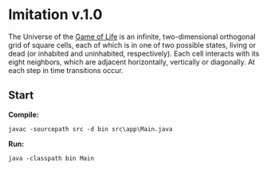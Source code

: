 # Imitation v.1.0
The Universe of the [Game of Life](https://en.wikipedia.org/wiki/Conway%27s_Game_of_Life) is an infinite, two-dimensional orthogonal grid of square cells, each of which is in one of two possible states, living or dead (or inhabited and uninhabited, respectively). Each cell interacts with its eight neighbors, which are adjacent horizontally, vertically or diagonally. At each step in time transitions occur.

## Start
**Compile:**

    javac -sourcepath src -d bin src\app\Main.java

**Run:**

    java -classpath bin Main

<!--## Demo
![Demo](https://i.ibb.co/XYJRtDn/imitation.gif)-->
